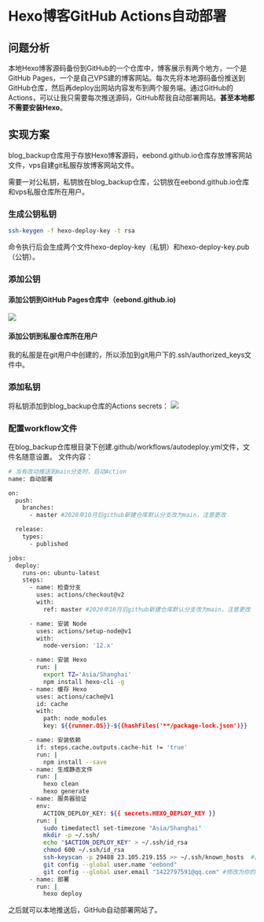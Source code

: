 # Hexo博客GitHub Actions自动部署


## 问题分析

本地Hexo博客源码备份到GitHub的一个仓库中，博客展示有两个地方，一个是GitHub Pages，一个是自己VPS建的博客网站。每次先将本地源码备份推送到GitHub仓库，然后再deploy出网站内容发布到两个服务端。通过GitHub的Actions，可以让我只需要每次推送源码，GitHub帮我自动部署网站。**甚至本地都不需要安装Hexo**。

## 实现方案  

blog_backup仓库用于存放Hexo博客源码，eebond.github.io仓库存放博客网站文件，vps自建git私服存放博客网站文件。

需要一对公私钥，私钥放在blog_backup仓库，公钥放在eebond.github.io仓库和vps私服仓库所在用户。

### 生成公钥私钥

```bash
ssh-keygen -f hexo-deploy-key -t rsa
```

命令执行后会生成两个文件hexo-deploy-key（私钥）和hexo-deploy-key.pub（公钥）。

### 添加公钥

#### 添加公钥到GitHub Pages仓库中（eebond.github.io)

![ ](https://gitee.com/eebond0327/images/raw/main/Markdown/20220331135108.png)

#### 添加公钥到私服仓库所在用户

我的私服是在git用户中创建的，所以添加到git用户下的.ssh/authorized_keys文件中。

### 添加私钥

将私钥添加到blog_backup仓库的Actions secrets：
![ ](https://gitee.com/eebond0327/images/raw/main/Markdown/20220331142405.png)

### 配置workflow文件

在blog_backup仓库根目录下创建.github/workflows/autodeploy.yml文件，文件名随意设置。
文件内容：

```bash
# 当有改动推送到main分支时，启动Action
name: 自动部署

on:
  push:
    branches:
      - master #2020年10月后github新建仓库默认分支改为main，注意更改

  release:
    types:
      - published

jobs:
  deploy:
    runs-on: ubuntu-latest
    steps:
      - name: 检查分支
        uses: actions/checkout@v2
        with:
          ref: master #2020年10月后github新建仓库默认分支改为main，注意更改

      - name: 安装 Node
        uses: actions/setup-node@v1
        with:
          node-version: '12.x'

      - name: 安装 Hexo
        run: |
          export TZ='Asia/Shanghai'
          npm install hexo-cli -g
      - name: 缓存 Hexo
        uses: actions/cache@v1
        id: cache
        with:
          path: node_modules
          key: ${{runner.OS}}-${{hashFiles('**/package-lock.json')}}

      - name: 安装依赖
        if: steps.cache.outputs.cache-hit != 'true'
        run: |
          npm install --save
      - name: 生成静态文件
        run: |
          hexo clean
          hexo generate
      - name: 服务器验证
        env:
          ACTION_DEPLOY_KEY: ${{ secrets.HEXO_DEPLOY_KEY }}
        run: |
          sudo timedatectl set-timezone "Asia/Shanghai"
          mkdir -p ~/.ssh/
          echo "$ACTION_DEPLOY_KEY" > ~/.ssh/id_rsa
          chmod 600 ~/.ssh/id_rsa
          ssh-keyscan -p 29488 23.105.219.155 >> ~/.ssh/known_hosts  #此处填写你的服务器IP
          git config --global user.name "eebond"
          git config --global user.email "1422797591@qq.com" #修改为你的GitHub用户名邮箱
      - name: 部署
        run: |
          hexo deploy
```

之后就可以本地推送后，GitHub自动部署网站了。  

